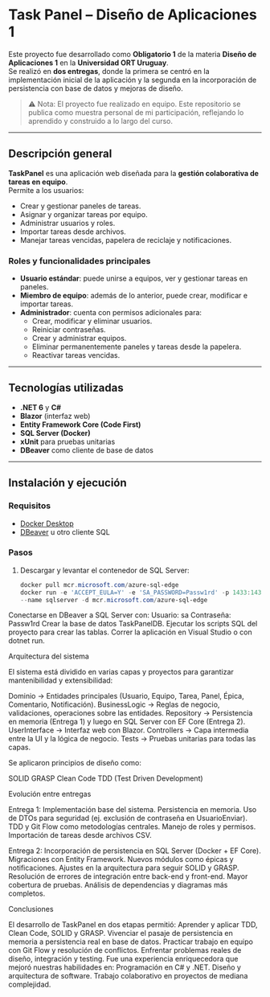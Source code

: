 # Task Panel – Diseño de Aplicaciones 1

Este proyecto fue desarrollado como **Obligatorio 1** de la materia **Diseño de Aplicaciones 1** en la **Universidad ORT Uruguay**.  
Se realizó en **dos entregas**, donde la primera se centró en la implementación inicial de la aplicación y la segunda en la incorporación de persistencia con base de datos y mejoras de diseño.  

> ⚠️ Nota: El proyecto fue realizado en equipo. Este repositorio se publica como muestra personal de mi participación, reflejando lo aprendido y construido a lo largo del curso.

---

## Descripción general

**TaskPanel** es una aplicación web diseñada para la **gestión colaborativa de tareas en equipo**.  
Permite a los usuarios:
- Crear y gestionar paneles de tareas.
- Asignar y organizar tareas por equipo.
- Administrar usuarios y roles.
- Importar tareas desde archivos.
- Manejar tareas vencidas, papelera de reciclaje y notificaciones.

### Roles y funcionalidades principales
- **Usuario estándar**: puede unirse a equipos, ver y gestionar tareas en paneles.  
- **Miembro de equipo**: además de lo anterior, puede crear, modificar e importar tareas.  
- **Administrador**: cuenta con permisos adicionales para:
  - Crear, modificar y eliminar usuarios.
  - Reiniciar contraseñas.
  - Crear y administrar equipos.
  - Eliminar permanentemente paneles y tareas desde la papelera.
  - Reactivar tareas vencidas.  

---

## Tecnologías utilizadas

- **.NET 6** y **C#**  
- **Blazor** (interfaz web)  
- **Entity Framework Core (Code First)**  
- **SQL Server (Docker)**  
- **xUnit** para pruebas unitarias  
- **DBeaver** como cliente de base de datos  

---

## Instalación y ejecución

### Requisitos
- [Docker Desktop](https://www.docker.com/products/docker-desktop/)  
- [DBeaver](https://dbeaver.io/) u otro cliente SQL  

### Pasos
1. Descargar y levantar el contenedor de SQL Server:

   ```powershell
   docker pull mcr.microsoft.com/azure-sql-edge
   docker run -e 'ACCEPT_EULA=Y' -e 'SA_PASSWORD=Passw1rd' -p 1433:1433 `
   --name sqlserver -d mcr.microsoft.com/azure-sql-edge
   
Conectarse en DBeaver a SQL Server con:
Usuario: sa
Contraseña: Passw1rd
Crear la base de datos TaskPanelDB.
Ejecutar los scripts SQL del proyecto para crear las tablas.
Correr la aplicación en Visual Studio o con dotnet run.

Arquitectura del sistema

El sistema está dividido en varias capas y proyectos para garantizar mantenibilidad y extensibilidad:

Dominio → Entidades principales (Usuario, Equipo, Tarea, Panel, Épica, Comentario, Notificación).
BusinessLogic → Reglas de negocio, validaciones, operaciones sobre las entidades.
Repository → Persistencia en memoria (Entrega 1) y luego en SQL Server con EF Core (Entrega 2).
UserInterface → Interfaz web con Blazor.
Controllers → Capa intermedia entre la UI y la lógica de negocio.
Tests → Pruebas unitarias para todas las capas.

Se aplicaron principios de diseño como:

SOLID
GRASP
Clean Code
TDD (Test Driven Development)

Evolución entre entregas

Entrega 1:
Implementación base del sistema.
Persistencia en memoria.
Uso de DTOs para seguridad (ej. exclusión de contraseña en UsuarioEnviar).
TDD y Git Flow como metodologías centrales.
Manejo de roles y permisos.
Importación de tareas desde archivos CSV.

Entrega 2:
Incorporación de persistencia en SQL Server (Docker + EF Core).
Migraciones con Entity Framework.
Nuevos módulos como épicas y notificaciones.
Ajustes en la arquitectura para seguir SOLID y GRASP.
Resolución de errores de integración entre back-end y front-end.
Mayor cobertura de pruebas.
Análisis de dependencias y diagramas más completos.

Conclusiones

El desarrollo de TaskPanel en dos etapas permitió:
Aprender y aplicar TDD, Clean Code, SOLID y GRASP.
Vivenciar el pasaje de persistencia en memoria a persistencia real en base de datos.
Practicar trabajo en equipo con Git Flow y resolución de conflictos.
Enfrentar problemas reales de diseño, integración y testing.
Fue una experiencia enriquecedora que mejoró nuestras habilidades en:
Programación en C# y .NET.
Diseño y arquitectura de software.
Trabajo colaborativo en proyectos de mediana complejidad.
